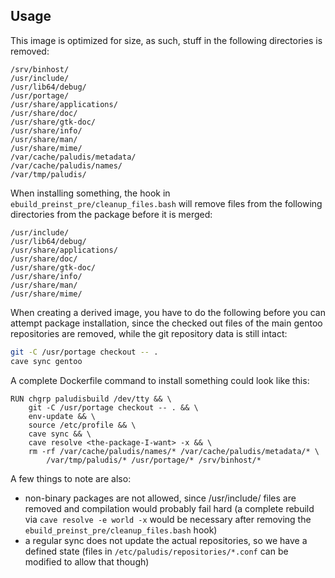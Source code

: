 ## Usage

This image is optimized for size, as such, stuff in the following
directories is removed:
```
/srv/binhost/
/usr/include/
/usr/lib64/debug/
/usr/portage/
/usr/share/applications/
/usr/share/doc/
/usr/share/gtk-doc/
/usr/share/info/
/usr/share/man/
/usr/share/mime/
/var/cache/paludis/metadata/
/var/cache/paludis/names/
/var/tmp/paludis/
```

When installing something, the hook in `ebuild_preinst_pre/cleanup_files.bash`
will remove files from the following directories from the package before
it is merged:
```
/usr/include/
/usr/lib64/debug/
/usr/share/applications/
/usr/share/doc/
/usr/share/gtk-doc/
/usr/share/info/
/usr/share/man/
/usr/share/mime/
```

When creating a derived image, you have to do the following before
you can attempt package installation, since the checked out files
of the main gentoo repositories are removed, while the git repository
data is still intact:
```sh
git -C /usr/portage checkout -- .
cave sync gentoo
```

A complete Dockerfile command to install something could look like this:
```
RUN chgrp paludisbuild /dev/tty && \
	git -C /usr/portage checkout -- . && \
	env-update && \
	source /etc/profile && \
	cave sync && \
	cave resolve <the-package-I-want> -x && \
	rm -rf /var/cache/paludis/names/* /var/cache/paludis/metadata/* \
		/var/tmp/paludis/* /usr/portage/* /srv/binhost/*
```

A few things to note are also:
* non-binary packages are not allowed, since /usr/include/ files are removed and compilation would probably fail hard (a complete rebuild via `cave resolve -e world -x` would be necessary after removing the `ebuild_preinst_pre/cleanup_files.bash` hook)
* a regular sync does not update the actual repositories, so we have a defined state (files in `/etc/paludis/repositories/*.conf` can be modified to allow that though)
